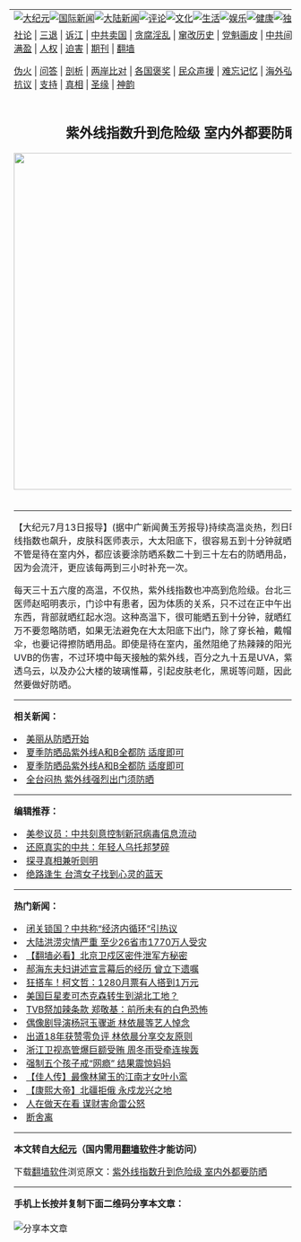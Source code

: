 <a name="1" id="1" target="_blank"></a><span id="1"></span>
<table align=center border="0"><tr><td colspan="2" VALIGN=TOP><a href="https://github.com/esmmnr3168/djy/blob/master/gb/nsc413.md#1"><img src="https://raw.githubusercontent.com/esmmnr3168/www/master/t/djy/1.jpg" title="大纪元"></a><a href="https://github.com/esmmnr3168/djy/blob/master/gb/n24hr.md#1"><img src="https://raw.githubusercontent.com/esmmnr3168/www/master/t/djy/3.jpg" title="国际新闻"></a><a href="https://github.com/esmmnr3168/djy/blob/master/gb/nsc413.md#1"><img src="https://raw.githubusercontent.com/esmmnr3168/www/master/t/djy/4.jpg" title="大陆新闻"></a><a href="https://github.com/esmmnr3168/djy/blob/master/gb/news392.md#1"><img src="https://raw.githubusercontent.com/esmmnr3168/www/master/t/djy/5.jpg" title="评论"></a><a href="https://github.com/esmmnr3168/djy/blob/master/gb/news2007.md#1"><img src="https://raw.githubusercontent.com/esmmnr3168/www/master/t/djy/6.jpg" title="文化"></a><a href="https://github.com/esmmnr3168/djy/blob/master/gb/news2008.md#1"><img src="https://raw.githubusercontent.com/esmmnr3168/www/master/t/djy/7.jpg" title="生活"></a><a href="https://github.com/esmmnr3168/djy/blob/master/gb/ncyule.md#1"><img src="https://raw.githubusercontent.com/esmmnr3168/www/master/t/djy/8.jpg" title="娱乐"></a><a href="https://github.com/esmmnr3168/djy/blob/master/gb/nsc1002.md#1"><img src="https://raw.githubusercontent.com/esmmnr3168/www/master/t/djy/9.jpg" title="健康"><a href="https://github.com/esmmnr3168/djy/blob/master/gb/nf6092.md#1"><img src="https://raw.githubusercontent.com/esmmnr3168/www/master/t/djy/10a.jpg" title="独家"></a><a href="https://github.com/esmmnr3168/djy/blob/master/gb/nf4514.md#1"><img src="https://raw.githubusercontent.com/esmmnr3168/www/master/t/djy/12a.jpg" title="头条"></a></td></tr>
<tr><td colspan="2" VALIGN=TOP><a target="_blank" href="https://github.com/esmmnr3168/djy/blob/master/gb/9p.md#1">社论</a> | <a target="_blank" href="https://github.com/esmmnr3168/djy/blob/master/gb/nf5657.md#1">三退</a> | <a target="_blank" href="https://github.com/esmmnr3168/djy/blob/master/gb/nf6124.md#1">诉江</a> | <a target="_blank" href="https://github.com/esmmnr3168/djy/blob/master/gb/nf1176117.md#1">中共卖国</a> | <a target="_blank" href="https://github.com/esmmnr3168/djy/blob/master/gb/nf5773.md#1">贪腐淫乱</a> | <a target="_blank" href="https://github.com/esmmnr3168/djy/blob/master/gb/nf1176115.md#1">窜改历史</a> | <a target="_blank" href="https://github.com/esmmnr3168/djy/blob/master/gb/nf1176107.md#1">党魁画皮</a> | <a target="_blank" href="https://github.com/esmmnr3168/djy/blob/master/gb/nf1320400.md#1">中共间谍</a> | <a target="_blank" href="https://github.com/esmmnr3168/djy/blob/master/gb/nf1176114.md#1">破坏传统</a> | <a target="_blank" href="https://github.com/esmmnr3168/ntdtv/blob/master/gb/prog447_1.md#1">恶贯满盈</a> | <a target="_blank" href="https://github.com/esmmnr3168/djy/blob/master/gb/ncid278.md#1">人权</a> | <a target="_blank" href="https://github.com/esmmnr3168/djy/blob/master/gb/nf1176111.md#1">迫害</a> | <a target="_blank" href="https://gitlab.com/szzdlab/mh-qikan/blob/master/README.md#1">期刊</a> | <a target="_blank" href="https://github.com/esmmnr3168/www/blob/master/README.md?zsrh#8">翻墙</a></p><p><a target="_blank" href="https://github.com/esmmnr3168/djy/blob/master/gb/nf5562.md#1">伪火</a> | <a target="_blank" href="https://github.com/esmmnr3168/djy/blob/master/gb/nf4378.md#1">问答</a> | <a target="_blank" href="https://github.com/esmmnr3168/djy/blob/master/gb/nf5792.md#1">剖析</a> | <a target="_blank" href="https://github.com/esmmnr3168/djy/blob/master/gb/nf5735.md#1">两岸比对</a> | <a target="_blank" href="https://github.com/esmmnr3168/djy/blob/master/gb/nf6119.md#1">各国褒奖</a> | <a target="_blank" href="https://github.com/esmmnr3168/djy/blob/master/gb/nf6120.md#1">民众声援</a> | <a target="_blank" href="https://github.com/esmmnr3168/djy/blob/master/gb/nf1188594.md#1">难忘记忆</a> | <a target="_blank" href="https://github.com/esmmnr3168/djy/blob/master/gb/nf3180.md#1">海外弘传</a> | <a target="_blank" href="https://github.com/esmmnr3168/djy/blob/master/gb/nf5410.md#1">万人上访</a> | <a target="_blank" href="https://github.com/esmmnr3168/ntdtv/blob/master/gb/prog1530_1.md#1">和平抗议</a> | <a target="_blank" href="https://github.com/esmmnr3168/djy/blob/master/gb/nf4386.md#1">支持</a> | <a target="_blank" href="https://github.com/esmmnr3168/djy/blob/master/gb/nf4389.md#1">真相</a> | <a target="_blank" href="https://github.com/esmmnr3168/djy/blob/master/gb/nf5790.md#1">圣缘</a> | <a target="_blank" href="https://github.com/esmmnr3168/djy/blob/master/gb/nf4786.md#1">神韵</a></td></tr>
<tr><td VALIGN=TOP width="626"><h2 align=center>紫外线指数升到危险级 室内外都要防晒</h2>
<img width="600" src="https://i.epochtimes.com/assets/uploads/2020/06/4c1dbde474ee7b6c65f7cde6c1ae66e5-320x200.jpg" />
<h6></h6>
<hr>
	<p>【大纪元7月13日报导】(据中广新闻黄玉芳报导)持续高温炎热，烈日曝晒下，<ahref="https://github.com/esmmnr3168/djy/blob/master/gb/tag/%E7%B4%AB%E5%A4%96%E7%BA%BF.md#1">紫外线</a>指数也飙升，皮肤科医师表示，大太阳底下，很容易五到十分钟就晒红晒伤，因此不管是待在室内外，都应该要涂防晒系数二十到三十左右的防晒用品，如果到户外，因为会流汗，更应该每两到三小时补充一次。</p>
<p>每天三十五六度的高温，不仅热，<ahref="https://github.com/esmmnr3168/djy/blob/master/gb/tag/%E7%B4%AB%E5%A4%96%E7%BA%BF.md#1">紫外线</a>指数也冲高到危险级。台北三总皮肤科主治医师赵昭明表示，门诊中有患者，因为体质的关系，只不过在正中午出门几分钟买个东西，背部就晒红起水泡。这种高温下，很可能晒五到十分钟，就晒红晒伤，因此千万不要忽略防晒，如果无法避免在大太阳底下出门，除了穿长袖，戴帽子，或撑洋伞，也要记得擦防晒用品。即使是待在室内，虽然阻绝了热辣辣的阳光，少了紫外线UVB的伤害，不过环境中每天接触的紫外线，百分之九十五是UVA，紫外线UVA会穿透乌云，以及办公大楼的玻璃惟幕，引起皮肤老化，黑斑等问题，因此阴天，室内仍然要做好防晒。</p>
	
<hr>


<strong>相关新闻：</strong>
<li><a href="https://github.com/esmmnr3168/djy/blob/master/gb/5/6/20/n959504.md#1">美丽从防晒开始</a></li>
<li><a href="https://github.com/esmmnr3168/djy/blob/master/gb/5/7/1/n971664.md#1">夏季防晒品紫外线A和B全都防 适度即可</a></li>
<li><a href="https://github.com/esmmnr3168/djy/blob/master/gb/5/7/1/n971799.md#1">夏季防晒品紫外线A和B全都防 适度即可</a></li>
<li><a href="https://github.com/esmmnr3168/djy/blob/master/gb/5/7/3/n973579.md#1">全台闷热 紫外线强烈出门须防晒</a></li>
<hr>


<strong>编辑推荐：</strong>
<li><a href="https://github.com/onzhi266/djy/blob/master/gb/20/2/22/n11887949.md#1">美参议员：中共刻意控制新冠病毒信息流动</a></li>
<li><a href="https://github.com/tsiac2612/djy/blob/master/gb/18/3/26/n10248973.md#1" target="_blank">还原真实的中共：年轻人乌托邦梦碎</a></li><li><a href="https://github.com/esmmnr3168/djy/blob/master/gb/11/6/17/n3289382.md?dfh#1" target="_blank">探寻真相兼听则明</a></li><li><a href="https://github.com/tsiac2612/djy/blob/master/gb/18/7/22/n10581299.md#1" target="_blank">绝路逢生  台湾女子找到心灵的蓝天</a></li>
<hr>

<strong>热门新闻：</strong>
<li><a href="https://github.com/esmmnr3168/djy/blob/master/gb/20/7/5/n12234416.md#1">闭关锁国？中共称“经济内循环”引热议</a></li>
<li><a href="https://github.com/esmmnr3168/djy/blob/master/gb/20/7/6/n12235421.md#1">大陆洪涝灾情严重 至少26省市1770万人受灾</a></li>
<li><a href="https://github.com/esmmnr3168/djy/blob/master/gb/20/7/5/n12233438.md#1">【翻墙必看】北京卫戍区密件泄军方秘密</a></li>
<li><a href="https://github.com/esmmnr3168/djy/blob/master/gb/20/7/5/n12234136.md#1">郝海东夫妇讲述宣言幕后的经历 曾立下遗嘱</a></li>
<li><a href="https://github.com/esmmnr3168/djy/blob/master/gb/20/7/6/n12235128.md#1">狂搭车！柯文哲：1280月票有人搭到1万元</a></li>
<li><a href="https://github.com/esmmnr3168/djy/blob/master/gb/20/7/5/n12233623.md#1">美国巨星麦可杰克森转生到湖北工地？</a></li>
<li><a href="https://github.com/esmmnr3168/djy/blob/master/gb/20/7/5/n12234872.md#1">TVB祭加辣条款 郑敬基：前所未有的白色恐怖</a></li>
<li><a href="https://github.com/esmmnr3168/djy/blob/master/gb/20/7/5/n12234607.md#1">偶像剧导演杨冠玉骤逝 林依晨等艺人悼念</a></li>
<li><a href="https://github.com/esmmnr3168/djy/blob/master/gb/20/7/5/n12234410.md#1">出道18年获赞零负评 林依晨分享交友原则</a></li>
<li><a href="https://github.com/esmmnr3168/djy/blob/master/gb/20/7/6/n12236838.md#1">浙江卫视高管爆巨额受贿 周冬雨受牵连挨轰</a></li>
<li><a href="https://github.com/esmmnr3168/djy/blob/master/gb/20/7/6/n12237076.md#1">强制五个孩子戒“网瘾” 结果震惊妈妈</a></li>
<li><a href="https://github.com/esmmnr3168/djy/blob/master/gb/20/6/29/n12220541.md#1">【佳人传】最像林黛玉的江南才女叶小鸾</a></li>
<li><a href="https://github.com/esmmnr3168/djy/blob/master/gb/20/5/26/n12138633.md#1">【康熙大帝】北疆拒俄 永戍龙兴之地</a></li>
<li><a href="https://github.com/esmmnr3168/djy/blob/master/gb/20/7/5/n12233957.md#1">人在做天在看 谋财害命雷公怒</a></li>
<li><a href="https://github.com/esmmnr3168/djy/blob/master/gb/20/6/30/n12221096.md#1">断舍离</a></li>
<hr>

<strong>本文转自<a href="https://www.epochtimes.com">大纪元</a>（国内需用<a href="https://github.com/esmmnr3168/www/blob/master/README.md#8">翻墙软件</a>才能访问）</strong><p>下载<a href="https://github.com/esmmnr3168/www/blob/master/README.md#8">翻墙软件</a>浏览原文：<a href="https://www.epochtimes.com/gb/5/7/13/n984379.htm">紫外线指数升到危险级 室内外都要防晒</a></p><hr>

<strong>手机上长按并复制下面二维码分享本文章：</strong><br><br><img src="http://d1p1.ip.zn2.us/v.php?action=qrcode&url=https://github.com/esmmnr3168/djy/blob/master/gb/5/7/13/n984379.md%231" title="分享本文章"></td><td VALIGN=TOP><a href="https://github.com/esmmnr3168/djy/blob/master/gb/16/1/21/n4622075.md?dfh#1" target="_blank"><img src="https://raw.githubusercontent.com/esmmnr3168/djy/master/gb/300/wei-f1.jpg" title="中共的伪火骗局"  alt="中共的伪火骗局"></a><br><a href="https://github.com/esmmnr3168/www/blob/master/README.md?dfh#9" target="_blank"><img src="https://raw.githubusercontent.com/esmmnr3168/djy/master/gb/300/yong-h.jpg" title="永恒的见证"  alt="永恒的见证"></a><br><a href="https://github.com/esmmnr3168/djy/blob/master/gb/13/9/29/n3974789.md?dfh#1" target="_blank"><img src="https://raw.githubusercontent.com/esmmnr3168/djy/master/gb/300/shang-lnz.jpg" title="善良女子被中共投男牢"  alt="善良女子被中共投男牢"></a><br><a href="https://github.com/esmmnr3168/djy/blob/master/gb/16/3/16/n4663449.md?dfh#1" target="_blank"><img src="https://raw.githubusercontent.com/esmmnr3168/djy/master/gb/300/huo-z3.jpg" title="警卫目击活摘器官"  alt="警卫目击活摘器官"></a><br><a href="https://github.com/esmmnr3168/djy/blob/master/gb/16/8/7/n8177641.md?dfh#1" target="_blank"><img src="https://raw.githubusercontent.com/esmmnr3168/djy/master/gb/300/huo-z4.jpg" title="证人描述活摘恐怖"  alt="证人描述活摘恐怖"></a><br><a href="https://github.com/esmmnr3168/djy/blob/master/gb/10/4/19/n2881569.md?dfh#1" target="_blank"><img src="https://raw.githubusercontent.com/esmmnr3168/djy/master/gb/300/huo-z1.jpg" title="揭开活摘器官黑幕"  alt="揭开活摘器官黑幕"></a><br><a href="https://github.com/esmmnr3168/djy/blob/master/gb/10/11/7/n3077476.md?dfh#1" target="_blank"><img src="https://raw.githubusercontent.com/esmmnr3168/djy/master/gb/300/ma-ks.jpg" title="马克思的成魔之路"  alt="马克思的成魔之路"></a><br><a href="https://github.com/esmmnr3168/djy/blob/master/gb/14/6/9/n4173977.md?dfh#1" target="_blank"><img src="https://raw.githubusercontent.com/esmmnr3168/djy/master/gb/300/chang-zs.jpg" title="藏字石 蕴天机"  alt="藏字石 蕴天机"></a><br><a href="https://github.com/esmmnr3168/djy/blob/master/gb/18/5/10/n10381511.md?dfh#1" target="_blank"><img src="https://raw.githubusercontent.com/esmmnr3168/djy/master/gb/300/st1.jpg" title="关注3亿人三退"  alt="关注3亿人三退"></a><br><a href="https://github.com/esmmnr3168/djy/blob/master/gb/18/3/21/n10237682.md?dfh#1" target="_blank"><img src="https://raw.githubusercontent.com/esmmnr3168/djy/master/gb/300/jie-t.jpg" title="解体中共复兴中华"  alt="解体中共复兴中华"></a><br><a href="https://github.com/esmmnr3168/djy/blob/master/gb/9/2/9/n2422991.md?dfh#1" target="_blank"><img src="https://raw.githubusercontent.com/esmmnr3168/djy/master/gb/300/gao-zs.jpg" title="中共迫害良心律师"  alt="中共迫害良心律师"></a><br><a href="https://github.com/esmmnr3168/djy/blob/master/gb/18/12/9/n10900044.md?dfh#1" target="_blank"><img src="https://raw.githubusercontent.com/esmmnr3168/djy/master/gb/300/sj1.jpg" title="303万人举报江泽民"  alt="303万人举报江泽民"></a><br><a href="https://github.com/esmmnr3168/djy/blob/master/gb/18/8/28/n10672014.md?dfh#1" target="_blank"><img src="https://raw.githubusercontent.com/esmmnr3168/djy/master/gb/300/sj2.jpg" title="这些官员为何起诉江泽民"  alt="这些官员为何起诉江泽民"></a><br><a href="https://github.com/esmmnr3168/djy/blob/master/gb/8/12/18/n2367165.md?dfh#1" target="_blank"><img src="https://raw.githubusercontent.com/esmmnr3168/djy/master/gb/300/liangan.jpg" title="海峡两岸的强烈对比"  alt="海峡两岸的强烈对比"></a><br><a href="https://github.com/esmmnr3168/djy/blob/master/gb/15/12/10/n4593139.md?dfh#1" target="_blank"><img src="https://raw.githubusercontent.com/esmmnr3168/djy/master/gb/300/jia-ndzl.jpg" title="加拿大总理的贺信"  alt="加拿大总理的贺信"></a><br><a href="https://github.com/esmmnr3168/djy/blob/master/gb/11/6/17/n3289382.md?dfh#1" target="_blank"><img src="https://raw.githubusercontent.com/esmmnr3168/djy/master/gb/300/xiao-wd.jpg" title="探寻真相兼听则明"  alt="探寻真相兼听则明"></a><br><a href="https://github.com/esmmnr3168/djy/blob/master/gb/18/10/27/n10812623.md?dfh#1" target="_blank"><img src="https://raw.githubusercontent.com/esmmnr3168/djy/master/gb/300/yindu.jpg" title="印度媒体报道东方"  alt="印度媒体报道东方"></a><br><a href="https://github.com/esmmnr3168/djy/blob/master/gb/18/6/9/n10469652.md?dfh#1" target="_blank"><img src="https://raw.githubusercontent.com/esmmnr3168/djy/master/gb/300/xie-j.jpg" title="不一样的海外校园"  alt="不一样的海外校园"></a><br><a href="https://github.com/esmmnr3168/djy/blob/master/gb/7/4/5/n1669415.md?dfh#1" target="_blank"><img src="https://raw.githubusercontent.com/esmmnr3168/djy/master/gb/300/li-up.jpg" title="从大师到徒弟的传奇"  alt="从大师到徒弟的传奇"></a><br><a href="https://github.com/esmmnr3168/djy/blob/master/gb/17/5/26/n9191512.md?dfh#1" target="_blank"><img src="https://raw.githubusercontent.com/esmmnr3168/djy/master/gb/300/zfl2.jpg" title="亿万人与东方一本奇书"  alt="亿万人与东方一本奇书"></a><br><a href="https://github.com/esmmnr3168/djy/blob/master/gb/13/11/27/n4020290.md?dfh#1" target="_blank"><img src="https://raw.githubusercontent.com/esmmnr3168/djy/master/gb/300/zhen-h.jpg" title="大陆见不到的震撼场面"  alt="大陆见不到的震撼场面"></a><br><a href="https://github.com/esmmnr3168/djy/blob/master/gb/15/7/17/n4482910.md?dfh#1" target="_blank"><img src="https://raw.githubusercontent.com/esmmnr3168/djy/master/gb/300/dalu-sk.jpg" title="人心向善 大陆当初盛况"  alt="人心向善 大陆当初盛况"></a><br><a href="https://github.com/esmmnr3168/djy/blob/master/gb/19/1/5/n10955468.md?dfh#1" target="_blank"><img src="https://raw.githubusercontent.com/esmmnr3168/djy/master/gb/300/zfl1.jpg" title="追寻真理 这书讲什么"  alt="追寻真理 这书讲什么"></a><br><a href="https://github.com/esmmnr3168/www/blob/master/README.md?dfh#1" target="_blank"><img src="https://raw.githubusercontent.com/esmmnr3168/djy/master/gb/300/fq1.jpg" title="下载免费翻墙软件"  alt="下载免费翻墙软件"></a><br></td></tr></table>
